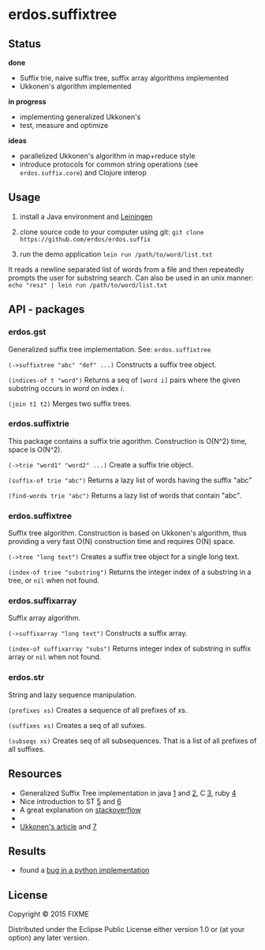 # erdos.suffixtree

## Status

**done**
 - Suffix trie, naive suffix tree, suffix array algorithms implemented
 - Ukkonen's algorithm implemented

**in progress** 
 - implementing generalized Ukkonen's
 - test, measure and optimize

**ideas**
 - parallelized Ukkonen's algorithm in map+reduce style
 - introduce protocols for common string operations (see `erdos.suffix.core`) and Clojure interop
 
## Usage

1. install a Java environment and [Leiningen](https://leiningen.org/)

2. clone source code to your computer using git: `git clone https://github.com/erdos/erdos.suffix`

3. run the demo application `lein run /path/to/word/list.txt`

It reads a newline separated list of words from a file and then repeatedly prompts the user for substring search. Can also be used in an unix manner: `echo "resz" | lein run /path/to/word/list.txt`


## API - packages

### erdos.gst

Generalized suffix tree implementation. See: `erdos.suffixtree`

`(->suffixtree "abc" "def" ...)` Constructs a suffix tree object.

`(indices-of t "word")` Returns a seq of `[word i]` pairs where the given substring occurs in *word* on index *i*.

`(join t1 t2)` Merges two suffix trees.


### erdos.suffixtrie

This package contains a suffix trie agorithm. Construction is O(N^2) time, space is O(N^2).

`(->trie "word1" "word2" ...)` Create a suffix trie object.

`(suffix-of trie "abc")` Returns a lazy list of words having the suffix "abc"

`(find-words trie "abc")` Returns a lazy list of words that contain "abc".

### erdos.suffixtree

Suffix tree algorithm. Construction is based on Ukkonen's algorithm, thus providing a very fast O(N) construction time and requires O(N) space.

`(->tree "long text")` Creates a suffix tree object for a single long text. 

`(index-of triee "substring")` Returns the integer index of a substring in a tree, or `nil` when not found.

### erdos.suffixarray

Suffix array algorithm.

`(->suffixarray "long text")` Constructs a suffix array.

`(index-of suffixarray "subs")` Returns integer index of substring in suffix array or `nil` when not found.

### erdos.str

String and lazy sequence manipulation.

`(prefixes xs)` Creates a sequence of all prefixes of xs.

`(suffixes xs)` Creates a seq of all sufixes.

`(subseqs xs)` Creates seq of all subsequences. That is a list of all prefixes of all suffixes.

## Resources

 - Generalized Suffix Tree implementation in java [1](https://github.com/abahgat/suffixtree) and [2](https://gist.github.com/bicepjai/3355993), C [3](https://github.com/Rerito/suffix-tree), ruby [4](https://gist.github.com/suchitpuri/9304856)
 - Nice introduction to ST [5](http://www.cise.ufl.edu/~sahni/dsaaj/enrich/c16/suffix.htm) and [6](http://programmerspatch.blogspot.hu/2013/02/ukkonens-suffix-tree-algorithm.html)
 - A great explanation on [stackoverflow](http://stackoverflow.com/questions/9452701/ukkonens-suffix-tree-algorithm-in-plain-english)
 - 
 - [Ukkonen's article](https://www.cs.helsinki.fi/u/ukkonen/SuffixT1withFigs.pdf) and [7](http://web.stanford.edu/~mjkay/gusfield.pdf)
 

## Results

- found a [bug in a python implementation](https://github.com/zhangliyong/generalized-suffix-tree/issues/1)

## License

Copyright © 2015 FIXME

Distributed under the Eclipse Public License either version 1.0 or (at
your option) any later version.
